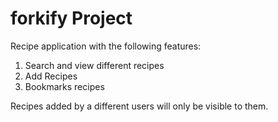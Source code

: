 # forkify Project

Recipe application with the following features:

1. Search and view different recipes
2. Add Recipes
3. Bookmarks recipes

Recipes added by a different users will only be visible to them.
